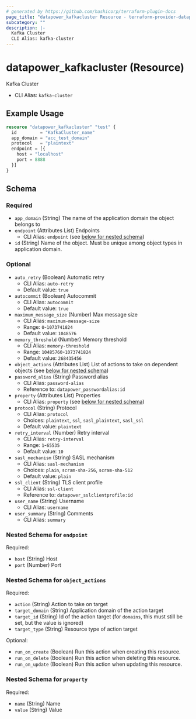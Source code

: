 ```yaml
---
# generated by https://github.com/hashicorp/terraform-plugin-docs
page_title: "datapower_kafkacluster Resource - terraform-provider-datapower"
subcategory: ""
description: |-
  Kafka Cluster
  CLI Alias: kafka-cluster
---
```


# datapower_kafkacluster (Resource)

Kafka Cluster
  - CLI Alias: `kafka-cluster`

## Example Usage

```terraform
resource "datapower_kafkacluster" "test" {
  id         = "KafkaCluster_name"
  app_domain = "acc_test_domain"
  protocol   = "plaintext"
  endpoint = [{
    host = "localhost"
    port = 8888
  }]
}
```

<!-- schema generated by tfplugindocs -->
## Schema

### Required

- `app_domain` (String) The name of the application domain the object belongs to
- `endpoint` (Attributes List) Endpoints
  - CLI Alias: `endpoint` (see [below for nested schema](#nestedatt--endpoint))
- `id` (String) Name of the object. Must be unique among object types in application domain.

### Optional

- `auto_retry` (Boolean) Automatic retry
  - CLI Alias: `auto-retry`
  - Default value: `true`
- `autocommit` (Boolean) Autocommit
  - CLI Alias: `autocommit`
  - Default value: `true`
- `maximum_message_size` (Number) Max message size
  - CLI Alias: `maximum-message-size`
  - Range: `0`-`1073741824`
  - Default value: `1048576`
- `memory_threshold` (Number) Memory threshold
  - CLI Alias: `memory-threshold`
  - Range: `10485760`-`1073741824`
  - Default value: `268435456`
- `object_actions` (Attributes List) List of actions to take on dependent objects (see [below for nested schema](#nestedatt--object_actions))
- `password_alias` (String) Password alias
  - CLI Alias: `password-alias`
  - Reference to: `datapower_passwordalias:id`
- `property` (Attributes List) Properties
  - CLI Alias: `property` (see [below for nested schema](#nestedatt--property))
- `protocol` (String) Protocol
  - CLI Alias: `protocol`
  - Choices: `plaintext`, `ssl`, `sasl_plaintext`, `sasl_ssl`
  - Default value: `plaintext`
- `retry_interval` (Number) Retry interval
  - CLI Alias: `retry-interval`
  - Range: `1`-`65535`
  - Default value: `10`
- `sasl_mechanism` (String) SASL mechanism
  - CLI Alias: `sasl-mechanism`
  - Choices: `plain`, `scram-sha-256`, `scram-sha-512`
  - Default value: `plain`
- `ssl_client` (String) TLS client profile
  - CLI Alias: `ssl-client`
  - Reference to: `datapower_sslclientprofile:id`
- `user_name` (String) Username
  - CLI Alias: `username`
- `user_summary` (String) Comments
  - CLI Alias: `summary`

<a id="nestedatt--endpoint"></a>
### Nested Schema for `endpoint`

Required:

- `host` (String) Host
- `port` (Number) Port


<a id="nestedatt--object_actions"></a>
### Nested Schema for `object_actions`

Required:

- `action` (String) Action to take on target
- `target_domain` (String) Application domain of the action target
- `target_id` (String) Id of the action target (for `domains`, this must still be set, but the value is ignored)
- `target_type` (String) Resource type of action target

Optional:

- `run_on_create` (Boolean) Run this action when creating this resource.
- `run_on_delete` (Boolean) Run this action when deleting this resource.
- `run_on_update` (Boolean) Run this action when updating this resource.


<a id="nestedatt--property"></a>
### Nested Schema for `property`

Required:

- `name` (String) Name
- `value` (String) Value
